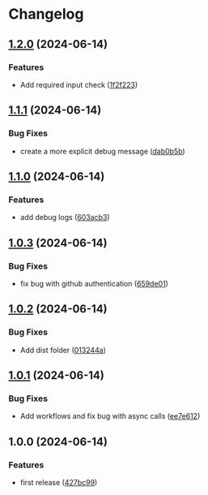 # Changelog

## [1.2.0](https://github.com/prefapp/action-delete-pr-comments/compare/v1.1.1...v1.2.0) (2024-06-14)


### Features

* Add required input check ([1f2f223](https://github.com/prefapp/action-delete-pr-comments/commit/1f2f2230be132423132ec95b2a73e4294065bfad))

## [1.1.1](https://github.com/prefapp/action-delete-pr-comments/compare/v1.1.0...v1.1.1) (2024-06-14)


### Bug Fixes

* create a more explicit debug message ([dab0b5b](https://github.com/prefapp/action-delete-pr-comments/commit/dab0b5bd58a4209d02deda5add198ff3a34aed29))

## [1.1.0](https://github.com/prefapp/action-delete-pr-comments/compare/v1.0.3...v1.1.0) (2024-06-14)


### Features

* add debug logs ([603acb3](https://github.com/prefapp/action-delete-pr-comments/commit/603acb3a38cb12662c99920f2edb60dceb3ab99c))

## [1.0.3](https://github.com/prefapp/action-delete-pr-comments/compare/v1.0.2...v1.0.3) (2024-06-14)


### Bug Fixes

* fix bug with github authentication ([659de01](https://github.com/prefapp/action-delete-pr-comments/commit/659de015c350a2de1a90f18bee95cc056498c77e))

## [1.0.2](https://github.com/prefapp/action-delete-pr-comments/compare/v1.0.1...v1.0.2) (2024-06-14)


### Bug Fixes

* Add dist folder ([013244a](https://github.com/prefapp/action-delete-pr-comments/commit/013244a944f69dceb00b1e8737202c2ec40b1abd))

## [1.0.1](https://github.com/prefapp/action-delete-pr-comments/compare/v1.0.0...v1.0.1) (2024-06-14)


### Bug Fixes

* Add workflows and fix bug with async calls ([ee7e612](https://github.com/prefapp/action-delete-pr-comments/commit/ee7e6126a7b2ce1096be9097697e290213c0ed83))

## 1.0.0 (2024-06-14)


### Features

* first release ([427bc99](https://github.com/prefapp/action-delete-pr-comments/commit/427bc99a86c3a364422537718c32d918be6e127e))
